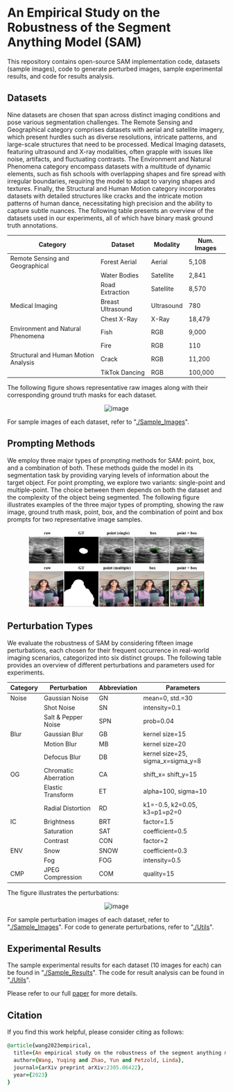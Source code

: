 # An Empirical Study on the Robustness of the Segment Anything Model (SAM)

This repository contains open-source SAM implementation code, datasets (sample images), code to generate perturbed images, sample experimental results, and code for results analysis.

## Datasets
Nine datasets are chosen that span across distinct imaging conditions and pose various segmentation challenges. The Remote Sensing and Geographical category comprises datasets with aerial and satellite imagery, which present hurdles such as diverse resolutions, intricate patterns, and large-scale structures that need to be processed. Medical Imaging datasets, featuring ultrasound and X-ray modalities, often grapple with issues like noise, artifacts, and fluctuating contrasts. The Environment and Natural Phenomena category encompass datasets with a multitude of dynamic elements, such as fish schools with overlapping shapes and fire spread with irregular boundaries, requiring the model to adapt to varying shapes and textures. Finally, the Structural and Human Motion category incorporates datasets with detailed structures like cracks and the intricate motion patterns of human dance, necessitating high precision and the ability to capture subtle nuances. The following table presents an overview of the datasets used in our experiments, all of which have binary mask ground truth annotations.

| **Category**                                         | **Dataset**       | **Modality**  | **Num. Images** |
|------------------------------------------------------|-------------------|---------------|-----------------|
| Remote Sensing and Geographical                      | Forest Aerial     | Aerial        | 5,108           |
|                                                      | Water Bodies      | Satellite     | 2,841           |
|                                                      | Road Extraction   | Satellite     | 8,570           |
| Medical Imaging                                      | Breast Ultrasound | Ultrasound    | 780             |
|                                                      | Chest X-Ray       | X-Ray         | 18,479          |
| Environment and Natural Phenomena                    | Fish              | RGB           | 9,000           |
|                                                      | Fire              | RGB           | 110             |
| Structural and Human Motion Analysis                 | Crack             | RGB           | 11,200          |
|                                                      | TikTok Dancing    | RGB           | 100,000         |

The following figure shows representative raw images along with their corresponding ground truth masks for each dataset.

<div align="center">
    <img width="80%" alt="image" src="https://github.com/EternityYW/SAM-Robustness/blob/main/Sources/sample_images.png">
</div>

For sample images of each dataset, refer to "[./Sample_Images](./Sample_Images/)".

## Prompting Methods
We employ three major types of prompting methods for SAM: point, box, and a combination of both. These methods guide the model in its segmentation task by providing varying levels of information about the target object. For point prompting, we explore two variants: single-point and multiple-point. The choice between them depends on both the dataset and the complexity of the object being segmented. The following figure illustrates examples of the three major types of prompting, showing the raw image, ground truth mask, point, box, and the combination of point and box prompts for two representative image samples.

<div align="center">
    <img width="80%" alt="image" src="https://github.com/EternityYW/SAM-Robustness/blob/main/Sources/prompting_images.png">
</div>

## Perturbation Types
We evaluate the robustness of SAM by considering fifteen image perturbations, each chosen for their frequent occurrence in real-world imaging scenarios, categorized into six distinct groups. The following table provides an overview of different perturbations and parameters used for experiments.

| **Category** | **Perturbation**        | **Abbreviation** | **Parameters**                       |
|--------------|-------------------------|------------------|--------------------------------------|
| Noise       | Gaussian Noise          | GN               | mean=0, std.=30                      |
|              | Shot Noise              | SN               | intensity=0.1                        |
|              | Salt & Pepper Noise     | SPN              | prob=0.04                            |
| Blur        | Gaussian Blur           | GB               | kernel size=15                       |
|              | Motion Blur             | MB               | kernel size=20                       |
|              | Defocus Blur            | DB               | kernel size=25, sigma_x=sigma_y=8    |
| OG          | Chromatic Aberration    | CA               | shift_x= shift_y=15                  |
|              | Elastic Transform       | ET               | alpha=100, sigma=10                  |
|              | Radial Distortion       | RD               | k1=-0.5, k2=0.05, k3=p1=p2=0         |
| IC          | Brightness              | BRT              | factor=1.5                           |
|              | Saturation              | SAT              | coefficient=0.5                      |
|              | Contrast                | CON              | factor=2                             |
| ENV         | Snow                    | SNOW             | coefficient=0.3                      |
|              | Fog                     | FOG              | intensity=0.5                        |
| CMP         | JPEG Compression        | COM              | quality=15                           |


The figure illustrates the perturbations:

<div align="center">
    <img width="80%" alt="image" src="https://github.com/EternityYW/SAM-Robustness/blob/main/Sources/perturbation_illustration.png">
</div>

For sample perturbation images of each dataset, refer to "[./Sample_Images](./Sample_Images/)".
For code to generate perturbations, refer to "[./Utils](./Utils/)".

## Experimental Results
The sample experimental results for each dataset (10 images for each) can be found in "[./Sample_Results](./Sample_Results/)".
The code for result analysis can be found in "[./Utils](./Utils/)".

Please refer to our full [paper](https://arxiv.org/pdf/2305.06422.pdf) for more details.

## Citation
If you find this work helpful, please consider citing as follows:  

```ruby
@article{wang2023empirical,
  title={An empirical study on the robustness of the segment anything model (sam)},
  author={Wang, Yuqing and Zhao, Yun and Petzold, Linda},
  journal={arXiv preprint arXiv:2305.06422},
  year={2023}
}
```




